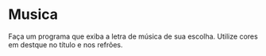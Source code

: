 # Musica
Faça um programa que exiba a letra de música de sua escolha. Utilize cores em destque no título e nos refrões.
